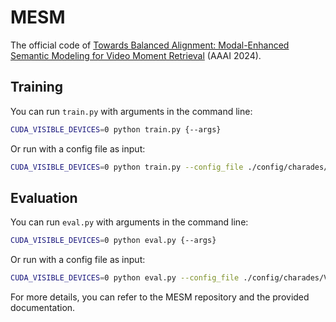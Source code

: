 
# MESM

The official code of [Towards Balanced Alignment: Modal-Enhanced Semantic Modeling for Video Moment Retrieval](https://arxiv.org/abs/2312.12155) (AAAI 2024).

## Training

You can run `train.py` with arguments in the command line:

```bash
CUDA_VISIBLE_DEVICES=0 python train.py {--args}
```

Or run with a config file as input:

```bash
CUDA_VISIBLE_DEVICES=0 python train.py --config_file ./config/charades/VGG_GloVe.json
```

## Evaluation

You can run `eval.py` with arguments in the command line:

```bash
CUDA_VISIBLE_DEVICES=0 python eval.py {--args}
```

Or run with a config file as input:

```bash
CUDA_VISIBLE_DEVICES=0 python eval.py --config_file ./config/charades/VGG_GloVe_eval.json
```

For more details, you can refer to the MESM repository and the provided documentation.
